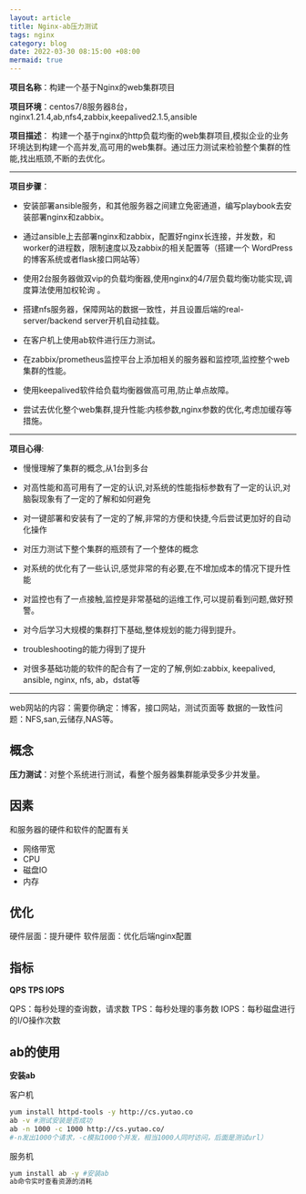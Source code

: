 ```yaml
---
layout: article
title: Nginx-ab压力测试
tags: nginx
category: blog
date: 2022-03-30 08:15:00 +08:00
mermaid: true
---
```


**项目名称**：构建一个基于Nginx的web集群项目

**项目环境**：centos7/8服务器8台，nginx1.21.4,ab,nfs4,zabbix,keepalived2.1.5,ansible

**项目描述**：
构建一个基于nginx的http负载均衡的web集群项目,模拟企业的业务环境达到构建一个高并发,高可用的web集群。通过压力测试来检验整个集群的性能,找出瓶颈,不断的去优化。
***
 **项目步骤**：
 
- 安装部署ansible服务，和其他服务器之间建立免密通道，编写playbook去安装部署nginx和zabbix。

- 通过ansible上去部署nginx和zabbix，配置好nginx长连接，并发数，和worker的进程数，限制速度以及zabbix的相关配置等（搭建一个	WordPress的博客系统或者flask接口网站等）

- 使用2台服务器做双vip的负载均衡器,使用nginx的4/7层负载均衡功能实现,调度算法使用加权轮询 。

- 搭建nfs服务器，保障网站的数据一致性，并且设置后端的real-server/backend server开机自动挂载。

- 在客户机上使用ab软件进行压力测试。

- 在zabbix/prometheus监控平台上添加相关的服务器和监控项,监控整个web集群的性能。

- 使用keepalived软件给负载均衡器做高可用,防止单点故障。

- 尝试去优化整个web集群,提升性能:内核参数,nginx参数的优化,考虑加缓存等措施。
***
**项目心得**:

 - 慢慢理解了集群的概念,从1台到多台

-  对高性能和高可用有了一定的认识,对系统的性能指标参数有了一定的认识,对脑裂现象有了一定的了解和如何避免 

- 对一键部署和安装有了一定的了解,非常的方便和快捷,今后尝试更加好的自动化操作

-  对压力测试下整个集群的瓶颈有了一个整体的概念

- 对系统的优化有了一些认识,感觉非常的有必要,在不增加成本的情况下提升性能

- 对监控也有了一点接触,监控是非常基础的运维工作,可以提前看到问题,做好预警。
 
- 对今后学习大规模的集群打下基础,整体规划的能力得到提升。

- troubleshooting的能力得到了提升

- 对很多基础功能的软件的配合有了一定的了解,例如:zabbix, keepalived, ansible, nginx, nfs, ab，dstat等
***
web网站的内容：需要你确定：博客，接口网站，测试页面等
数据的一致性问题：NFS,san,云储存,NAS等。



## 概念

**压力测试**：对整个系统进行测试，看整个服务器集群能承受多少并发量。

## 因素

和服务器的硬件和软件的配置有关
- 网络带宽
- CPU
- 磁盘IO
- 内存

## 优化

硬件层面：提升硬件
软件层面：优化后端nginx配置

## 指标
**QPS TPS IOPS**

QPS：每秒处理的查询数，请求数
TPS：每秒处理的事务数
IOPS：每秒磁盘进⾏的I/O操作次数

## ab的使用
**安装ab**

客户机

```bash
yum install httpd-tools -y http://cs.yutao.co
ab -v #测试安装是否成功
ab -n 1000 -c 1000 http://cs.yutao.co/
#-n发出1000个请求，-c模拟1000个并发，相当1000人同时访问，后面是测试url）
```
服务机

```bash
yum install ab -y #安装ab
ab命令实时查看资源的消耗
```
